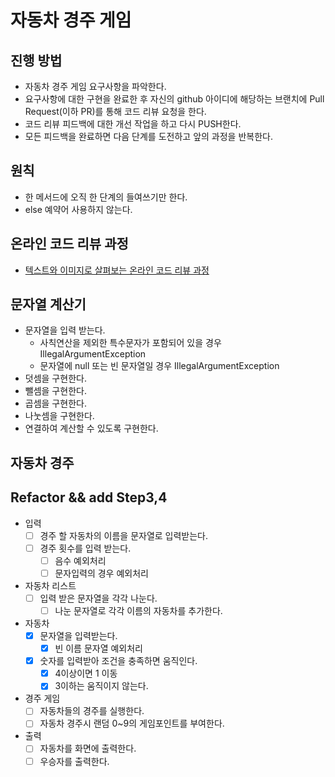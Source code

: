 # 자동차 경주 게임
## 진행 방법
* 자동차 경주 게임 요구사항을 파악한다.
* 요구사항에 대한 구현을 완료한 후 자신의 github 아이디에 해당하는 브랜치에 Pull Request(이하 PR)를 통해 코드 리뷰 요청을 한다.
* 코드 리뷰 피드백에 대한 개선 작업을 하고 다시 PUSH한다.
* 모든 피드백을 완료하면 다음 단계를 도전하고 앞의 과정을 반복한다.

## 원칙
* 한 메서드에 오직 한 단계의 들여쓰기만 한다. 
* else 예약어 사용하지 않는다. 

## 온라인 코드 리뷰 과정
* [텍스트와 이미지로 살펴보는 온라인 코드 리뷰 과정](https://github.com/next-step/nextstep-docs/tree/master/codereview)

## 문자열 계산기 
* 문자열을 입력 받는다.
    * 사칙연산을 제외한 특수문자가 포함되어 있을 경우 IllegalArgumentException
    * 문자열에 null 또는 빈 문자열일 경우 IllegalArgumentException
* 덧셈을 구현한다.
* 뺄셈을 구현한다.
* 곱셈을 구현한다.
* 나눗셈을 구현한다.
* 연결하여 계산할 수 있도록 구현한다. 


## 자동차 경주
## Refactor && add Step3,4 
* 입력
    - [ ] 경주 할 자동차의 이름을 문자열로 입력받는다.
    - [ ] 경주 횟수를 입력 받는다.
        - [ ] 음수 예외처리
        - [ ] 문자입력의 경우 예외처리
* 자동차 리스트
    - [ ] 입력 받은 문자열을 각각 나눈다.
        - [ ] 나눈 문자열로 각각 이름의 자동차를 추가한다. 
*  자동차
    - [x] 문자열을 입력받는다. 
        - [x] 빈 이름 문자열 예외처리
    - [x] 숫자를 입력받아 조건을 충족하면 움직인다. 
        - [x] 4이상이면 1 이동
        - [x] 3이하는 움직이지 않는다.
* 경주 게임
    - [ ] 자동차들의 경주를 실행한다. 
    - [ ] 자동차 경주시 랜덤 0~9의 게임포인트를 부여한다.
* 출력 
    - [ ] 자동차를 화면에 출력한다.
    - [ ] 우승자를 출력한다.  